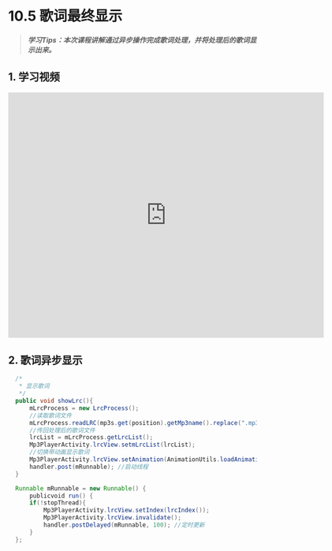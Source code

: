 # 10.5 歌词最终显示

>##### 学习Tips：本次课程讲解通过异步操作完成歌词处理，并将处理后的歌词显示出来。

## 1. 学习视频

<iframe frameborder="0" width="640" height="498" src="https://v.qq.com/iframe/player.html?vid=z0180bhmznp&tiny=0&auto=0" allowfullscreen></iframe>

## 2. 歌词异步显示

```Java
  /*
   * 显示歌词
   */
  public void showLrc(){
      mLrcProcess = new LrcProcess();
      //读取歌词文件
      mLrcProcess.readLRC(mp3s.get(position).getMp3name().replace(".mp3", ""));
      //传回处理后的歌词文件
      lrcList = mLrcProcess.getLrcList();
      Mp3PlayerActivity.lrcView.setmLrcList(lrcList);
      //切换带动画显示歌词
      Mp3PlayerActivity.lrcView.setAnimation(AnimationUtils.loadAnimation(Mp3PlayerActivity.this, R.anim.alpha_z));
      handler.post(mRunnable); //启动线程
  }

  Runnable mRunnable = new Runnable() {
      publicvoid run() {
      if(!stopThread){
          Mp3PlayerActivity.lrcView.setIndex(lrcIndex());
          Mp3PlayerActivity.lrcView.invalidate();
          handler.postDelayed(mRunnable, 100); //定时更新
      }
  };
```